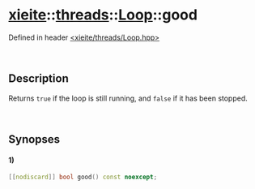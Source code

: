 # [xieite](../../../../../xieite.md)\:\:[threads](../../../../../threads.md)\:\:[Loop](../../../Loop.md)\:\:good
Defined in header [<xieite/threads/Loop.hpp>](../../../../../../include/xieite/threads/Loop.hpp)

&nbsp;

## Description
Returns `true` if the loop is still running, and `false` if it has been stopped.

&nbsp;

## Synopses
#### 1)
```cpp
[[nodiscard]] bool good() const noexcept;
```
